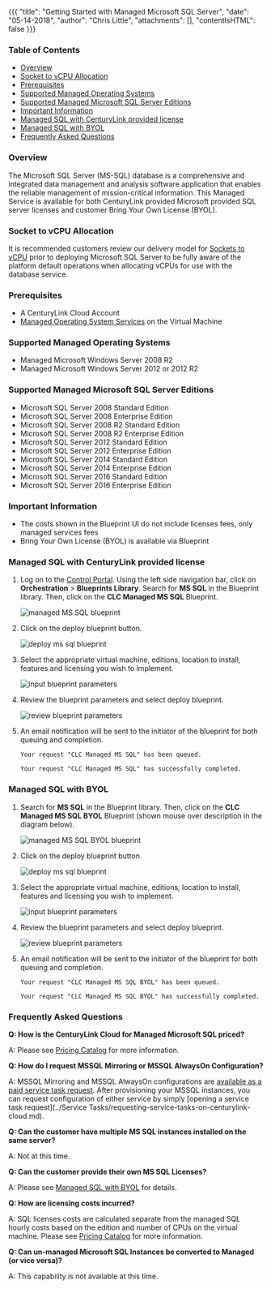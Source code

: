 {{{
  "title": "Getting Started with Managed Microsoft SQL Server",
  "date": "05-14-2018",
  "author": "Chris Little",
  "attachments": [],
  "contentIsHTML": false
}}}
### Table of Contents
* [Overview](#overview)
* [Socket to vCPU Allocation](#socket-to-vcpu-allocation)
* [Prerequisites](#prerequisites)
* [Supported Managed Operating Systems](#supported-managed-operating-systems)
* [Supported Managed Microsoft SQL Server Editions](#supported-managed-microsoft-sql-server-editions)
* [Important Information](#important-information)
* [Managed SQL with CenturyLink provided license](#managed-sql-with-centurylink-provided-license)
* [Managed SQL with BYOL](#managed-sql-with-byol)
* [Frequently Asked Questions](#frequently-asked-questions)

### Overview
The Microsoft SQL Server (MS-SQL) database is a comprehensive and integrated data management and analysis software application that enables the reliable management of mission-critical information.  This Managed Service is available for both CenturyLink provided Microsoft provided SQL server licenses and customer Bring Your Own License (BYOL).

### Socket to vCPU Allocation
It is recommended customers review our delivery model for [Sockets to vCPU](../Servers/platform-socket-to-vcpu-allocation.md) prior to deploying Microsoft SQL Server to be fully aware of the platform default operations when allocating vCPUs for use with the database service.

### Prerequisites
* A CenturyLink Cloud Account
* [Managed Operating System Services](//www.ctl.io/managed-services/operating-system) on the Virtual Machine

### Supported Managed Operating Systems
* Managed Microsoft Windows Server 2008 R2
* Managed Microsoft Windows Server 2012 or 2012 R2

### Supported Managed Microsoft SQL Server Editions
* Microsoft SQL Server 2008 Standard Edition
* Microsoft SQL Server 2008 Enterprise Edition
* Microsoft SQL Server 2008 R2 Standard Edition
* Microsoft SQL Server 2008 R2 Enterprise Edition
* Microsoft SQL Server 2012 Standard Edition
* Microsoft SQL Server 2012 Enterprise Edition
* Microsoft SQL Server 2014 Standard Edition
* Microsoft SQL Server 2014 Enterprise Edition
* Microsoft SQL Server 2016 Standard Edition
* Microsoft SQL Server 2016 Enterprise Edition

### Important Information
* The costs shown in the Blueprint UI do not include licenses fees, only managed services fees
* Bring Your Own License (BYOL) is available via Blueprint

### Managed SQL with CenturyLink provided license

1. Log on to the [Control Portal](https://control.ctl.io/). Using the left side navigation bar, click on **Orchestration** > **Blueprints Library**. Search for **MS SQL** in the Blueprint library. Then, click on the **CLC Managed MS SQL** Blueprint.

    ![managed MS SQL blueprint](../images/getting-started-with-managed-microsoft-sql-server-01.png)

2. Click on the deploy blueprint button.

    ![deploy ms sql blueprint](../images/getting-started-with-managed-microsoft-sql-server-02.png)

3. Select the appropriate virtual machine, editions, location to install, features and licensing you wish to implement.

    ![input blueprint parameters](../images/getting-started-with-managed-microsoft-sql-server-03.png)

4. Review the blueprint parameters and select deploy blueprint.  

    ![review blueprint parameters](../images/getting-started-with-managed-microsoft-sql-server-04.png)

5. An email notification will be sent to the initiator of the blueprint for both queuing and completion.

    ```
    Your request "CLC Managed MS SQL" has been queued.
    ```

    ```
    Your request "CLC Managed MS SQL" has successfully completed.
    ```

### Managed SQL with BYOL

1. Search for **MS SQL** in the Blueprint library. Then, click on the **CLC Managed MS SQL BYOL** Blueprint (shown mouse over description in the diagram below).

    ![managed MS SQL BYOL blueprint](../images/managed-mssql-byol/getting-started-with-managed-microsoft-sql-server-byol-01.png)

2. Click on the deploy blueprint button.

    ![deploy ms sql blueprint](../images/managed-mssql-byol/getting-started-with-managed-microsoft-sql-server-byol-02.png)

3. Select the appropriate virtual machine, editions, location to install, features and licensing you wish to implement.

    ![input blueprint parameters](../images/managed-mssql-byol/getting-started-with-managed-microsoft-sql-server-byol-03.png)

4. Review the blueprint parameters and select deploy blueprint.  

    ![review blueprint parameters](../images/managed-mssql-byol/getting-started-with-managed-microsoft-sql-server-byol-04.png)

5. An email notification will be sent to the initiator of the blueprint for both queuing and completion.

    ```
    Your request "CLC Managed MS SQL BYOL" has been queued.
    ```

    ```
    Your request "CLC Managed MS SQL BYOL" has successfully completed.
    ```

### Frequently Asked Questions

**Q: How is the CenturyLink Cloud for Managed Microsoft SQL priced?**

A: Please see [Pricing Catalog](//www.ctl.io/pricing/) for more information.

**Q: How do I request MSSQL Mirroring or MSSQL AlwaysOn Configuration?**

A: MSSQL Mirroring and MSSQL AlwaysOn configurations are [available as a paid service task request](//www.ctl.io/service-tasks/#mssql-alwayson-configuration).  After provisioning your MSSQL instances, you can request configuration of either service by simply [opening a service task request](../Service Tasks/requesting-service-tasks-on-centurylink-cloud.md).    

**Q: Can the customer have multiple MS SQL instances installed on the same server?**

A: Not at this time.

**Q: Can the customer provide their own MS SQL Licenses?**

A: Please see [Managed SQL with BYOL](#managed-sql-with-byol) for details.

**Q: How are licensing costs incurred?**

A: SQL licenses costs are calculated separate from the managed SQL hourly costs based on the edition and number of CPUs on the virtual machine. Please see [Pricing Catalog](//www.ctl.io/pricing) for more information.

**Q: Can un-managed Microsoft SQL Instances be converted to Managed (or vice versa)?**

A: This capability is not available at this time.
